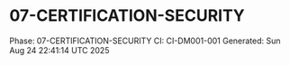 # 07-CERTIFICATION-SECURITY
Phase: 07-CERTIFICATION-SECURITY
CI: CI-DM001-001
Generated: Sun Aug 24 22:41:14 UTC 2025
